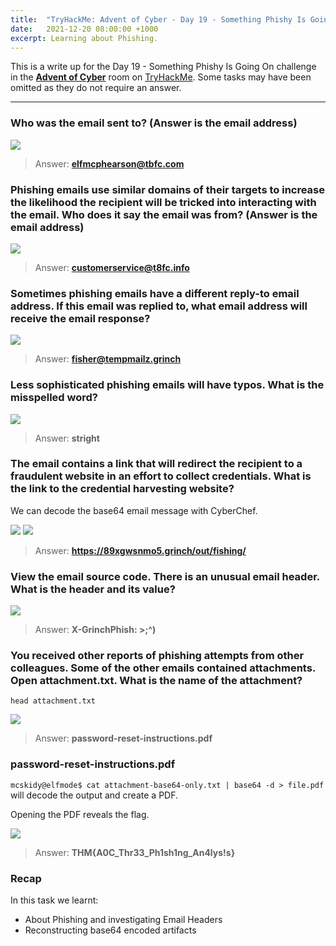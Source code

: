 ```yaml
---
title:  "TryHackMe: Advent of Cyber - Day 19 - Something Phishy Is Going On"
date:   2021-12-20 08:00:00 +1000
excerpt: Learning about Phishing.
---
```


This is a write up for the Day 19 - Something Phishy Is Going On challenge in the [**Advent of Cyber**](https://tryhackme.com/room/adventofcyber3) room on [TryHackMe](https://tryhackme.com). Some tasks may have been omitted as they do not require an answer.

***

### Who was the email sent to? (Answer is the email address)

<img src="{{ site.baseurl }}/assets/images/2021-12-20-advent-of-cyber-day-19/d19_01.jpg">

> Answer: **elfmcphearson@tbfc.com**

### Phishing emails use similar domains of their targets to increase the likelihood the recipient will be tricked into interacting with the email. Who does it say the email was from? (Answer is the email address)

<img src="{{ site.baseurl }}/assets/images/2021-12-20-advent-of-cyber-day-19/d19_02.jpg">

> Answer: **customerservice@t8fc.info**

### Sometimes phishing emails have a different reply-to email address. If this email was replied to, what email address will receive the email response?

<img src="{{ site.baseurl }}/assets/images/2021-12-20-advent-of-cyber-day-19/d19_03.jpg">

> Answer: **fisher@tempmailz.grinch**

### Less sophisticated phishing emails will have typos. What is the misspelled word?

<img src="{{ site.baseurl }}/assets/images/2021-12-20-advent-of-cyber-day-19/d19_04.jpg">

> Answer: **stright**

### The email contains a link that will redirect the recipient to a fraudulent website in an effort to collect credentials. What is the link to the credential harvesting website?

We can decode the base64 email message with CyberChef.

<img src="{{ site.baseurl }}/assets/images/2021-12-20-advent-of-cyber-day-19/d19_05.jpg">

<img src="{{ site.baseurl }}/assets/images/2021-12-20-advent-of-cyber-day-19/d19_06.jpg">

> Answer: **https://89xgwsnmo5.grinch/out/fishing/**

### View the email source code. There is an unusual email header. What is the header and its value?

<img src="{{ site.baseurl }}/assets/images/2021-12-20-advent-of-cyber-day-19/d19_07.jpg">

> Answer: **X-GrinchPhish: >;^)**

### You received other reports of phishing attempts from other colleagues. Some of the other emails contained attachments. Open attachment.txt. What is the name of the attachment?

`head attachment.txt`

<img src="{{ site.baseurl }}/assets/images/2021-12-20-advent-of-cyber-day-19/d19_08.jpg">

> Answer: **password-reset-instructions.pdf**

### password-reset-instructions.pdf

`mcskidy@elfmode$ cat attachment-base64-only.txt | base64 -d > file.pdf` will decode the output and create a PDF.

Opening the PDF reveals the flag.

<img src="{{ site.baseurl }}/assets/images/2021-12-20-advent-of-cyber-day-19/d19_09.jpg">

> Answer: **THM{A0C_Thr33_Ph1sh1ng_An4lys!s}**

### Recap

In this task we learnt:
 * About Phishing and investigating Email Headers
 * Reconstructing base64 encoded artifacts